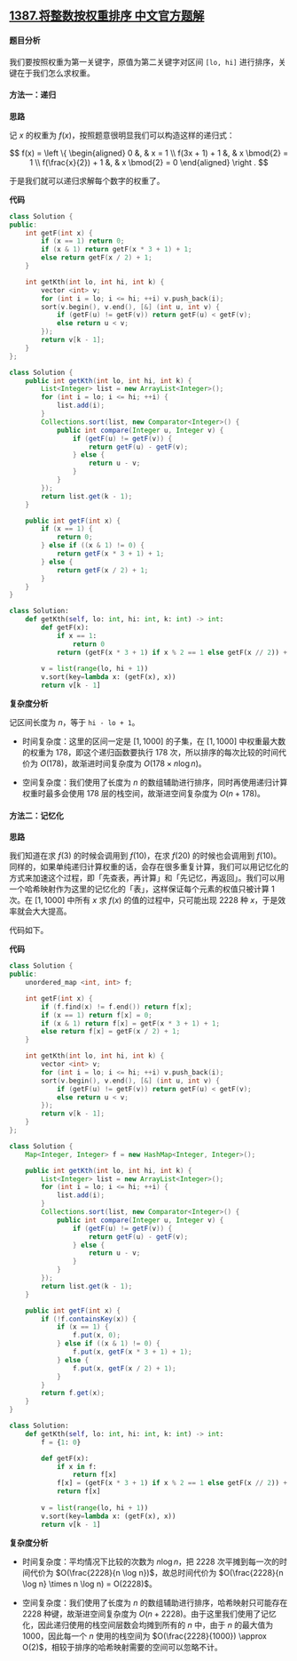 ## [1387.将整数按权重排序 中文官方题解](https://leetcode.cn/problems/sort-integers-by-the-power-value/solutions/100000/jiang-zheng-shu-an-quan-zhong-pai-xu-by-leetcode-s)

#### 题目分析

我们要按照权重为第一关键字，原值为第二关键字对区间 `[lo, hi]` 进行排序，关键在于我们怎么求权重。

#### 方法一：递归

**思路**

记 $x$ 的权重为 $f(x)$，按照题意很明显我们可以构造这样的递归式：

$$
f(x) =
    \left \{ \begin{aligned}
    0                  &, & x = 1 \\
    f(3x + 1) + 1      &, & x \bmod{2} = 1 \\
    f(\frac{x}{2}) + 1 &, & x \bmod{2} = 0
    \end{aligned} \right .
$$

于是我们就可以递归求解每个数字的权重了。

**代码**

```cpp [sol1-C++]
class Solution {
public:
    int getF(int x) {
        if (x == 1) return 0;
        if (x & 1) return getF(x * 3 + 1) + 1;
        else return getF(x / 2) + 1;
    }

    int getKth(int lo, int hi, int k) {
        vector <int> v;
        for (int i = lo; i <= hi; ++i) v.push_back(i);
        sort(v.begin(), v.end(), [&] (int u, int v) {
            if (getF(u) != getF(v)) return getF(u) < getF(v);
            else return u < v;
        });
        return v[k - 1];
    }
};
```

```Java [sol1-Java]
class Solution {
    public int getKth(int lo, int hi, int k) {
        List<Integer> list = new ArrayList<Integer>();
        for (int i = lo; i <= hi; ++i) {
            list.add(i);
        }
        Collections.sort(list, new Comparator<Integer>() {
            public int compare(Integer u, Integer v) {
                if (getF(u) != getF(v)) {
                    return getF(u) - getF(v);
                } else {
                    return u - v;
                }
            }
        });
        return list.get(k - 1);
    }

    public int getF(int x) {
        if (x == 1) {
            return 0;
        } else if ((x & 1) != 0) {
            return getF(x * 3 + 1) + 1;
        } else {
            return getF(x / 2) + 1;
        }
    }
}
```

```python [sol1-Python3]
class Solution:
    def getKth(self, lo: int, hi: int, k: int) -> int:
        def getF(x):
            if x == 1:
                return 0
            return (getF(x * 3 + 1) if x % 2 == 1 else getF(x // 2)) + 1
        
        v = list(range(lo, hi + 1))
        v.sort(key=lambda x: (getF(x), x))
        return v[k - 1]
```

**复杂度分析**

记区间长度为 $n$，等于 `hi - lo + 1`。

- 时间复杂度：这里的区间一定是 $[1, 1000]$ 的子集，在 $[1, 1000]$ 中权重最大数的权重为 $178$，即这个递归函数要执行 $178$ 次，所以排序的每次比较的时间代价为 $O(178)$，故渐进时间复杂度为 $O(178 \times n \log n)$。

- 空间复杂度：我们使用了长度为 $n$ 的数组辅助进行排序，同时再使用递归计算权重时最多会使用 $178$ 层的栈空间，故渐进空间复杂度为 $O(n + 178)$。

#### 方法二：记忆化

**思路**

我们知道在求 $f(3)$ 的时候会调用到 $f(10)$，在求 $f(20)$ 的时候也会调用到 $f(10)$。同样的，如果单纯递归计算权重的话，会存在很多重复计算，我们可以用记忆化的方式来加速这个过程，即「先查表，再计算」和「先记忆，再返回」。我们可以用一个哈希映射作为这里的记忆化的「表」，这样保证每个元素的权值只被计算 $1$ 次。在 $[1, 1000]$ 中所有 $x$ 求 $f(x)$ 的值的过程中，只可能出现 $2228$ 种 $x$，于是效率就会大大提高。

代码如下。

**代码**

```cpp [sol2-C++]
class Solution {
public:
    unordered_map <int, int> f;

    int getF(int x) {
        if (f.find(x) != f.end()) return f[x];
        if (x == 1) return f[x] = 0;
        if (x & 1) return f[x] = getF(x * 3 + 1) + 1;
        else return f[x] = getF(x / 2) + 1;
    }

    int getKth(int lo, int hi, int k) {
        vector <int> v;
        for (int i = lo; i <= hi; ++i) v.push_back(i);
        sort(v.begin(), v.end(), [&] (int u, int v) {
            if (getF(u) != getF(v)) return getF(u) < getF(v);
            else return u < v;
        });
        return v[k - 1];
    }
};
```

```Java [sol2-Java]
class Solution {
    Map<Integer, Integer> f = new HashMap<Integer, Integer>();

    public int getKth(int lo, int hi, int k) {
        List<Integer> list = new ArrayList<Integer>();
        for (int i = lo; i <= hi; ++i) {
            list.add(i);
        }
        Collections.sort(list, new Comparator<Integer>() {
            public int compare(Integer u, Integer v) {
                if (getF(u) != getF(v)) {
                    return getF(u) - getF(v);
                } else {
                    return u - v;
                }
            }
        });
        return list.get(k - 1);
    }

    public int getF(int x) {
        if (!f.containsKey(x)) {
            if (x == 1) {
                f.put(x, 0);
            } else if ((x & 1) != 0) {
                f.put(x, getF(x * 3 + 1) + 1);
            } else {
                f.put(x, getF(x / 2) + 1);
            }
        }
        return f.get(x);
    }
}
```

```python [sol2-Python3]
class Solution:
    def getKth(self, lo: int, hi: int, k: int) -> int:
        f = {1: 0}

        def getF(x):
            if x in f:
                return f[x]
            f[x] = (getF(x * 3 + 1) if x % 2 == 1 else getF(x // 2)) + 1
            return f[x]
        
        v = list(range(lo, hi + 1))
        v.sort(key=lambda x: (getF(x), x))
        return v[k - 1]
```

**复杂度分析**

- 时间复杂度：平均情况下比较的次数为 $n \log n$，把 $2228$ 次平摊到每一次的时间代价为 $O(\frac{2228}{n \log n})$，故总时间代价为 $O(\frac{2228}{n \log n} \times n \log n) = O(2228)$。

- 空间复杂度：我们使用了长度为 $n$ 的数组辅助进行排序，哈希映射只可能存在 $2228$ 种键，故渐进空间复杂度为 $O(n + 2228)$。由于这里我们使用了记忆化，因此递归使用的栈空间层数会均摊到所有的 $n$ 中，由于 $n$ 的最大值为 $1000$，因此每一个 $n$ 使用的栈空间为 $O(\frac{2228}{1000}) \approx O(2)$，相较于排序的哈希映射需要的空间可以忽略不计。